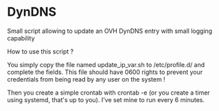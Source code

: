 # DynDNS
Small script allowing to update an OVH DynDNS entry with small logging capability

How to use this script ?

You simply copy the file named update_ip_var.sh to /etc/profile.d/ and complete the fields. This file should have 0600 rights to prevent your credentials from being read by any user on the system !

Then you create a simple crontab with crontab -e (or you create a timer using systemd, that's up to you). I've set mine to run every 6 minutes.
